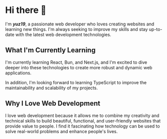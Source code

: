 # Hi there 👋

I'm ***yuz19***, a passionate web developer who loves creating websites and learning new things. I'm always seeking to improve my skills and stay up-to-date with the latest web development technologies.

## What I'm Currently Learning

I'm currently learning React, Bun, and Next.js, and I'm excited to dive deeper into these technologies to create more robust and dynamic web applications.

In addition, I'm looking forward to learning TypeScript to improve the maintainability and scalability of my projects.

## Why I Love Web Development

I love web development because it allows me to combine my creativity and technical skills to build beautiful, functional, and user-friendly websites that provide value to people. I find it fascinating how technology can be used to solve real-world problems and enhance people's lives.
 
